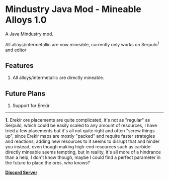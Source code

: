 # Mindustry Java Mod - Mineable Alloys 1.0
A Java Mindustry mod.

All alloys/intermetallic are now mineable, currently only works on Serpulo<sup>1</sup> and editor

## Features

1. All alloys/intermetallic are directly mineable.

## Future Plans

1. Support for Erekir

<!--## Change Logs

*v0.1.0322.1*
- Fix many sector generator abnormalities-->

--- 

**1.** Erekir ore placements are quite complicated, it's not as "regular" as Serpulo, which could be easily scaled to any amount of resources, I have tried a few placements but it's all not quite right and often "screw things up", since Erekir maps are mostly "packed" and require faster strategies and reactions, adding new resources to it seems to disrupt that and hinder you instead, even though making high-end resources such as carbide directly mineable seems tempting, but in reality, it's all more of a hindrance than a help, I don't know though, maybe I could find a perfect parameter in the future to place the ores, who knows?

**[Discord Server](https://discord.gg/DvJrVBr9Em)**
